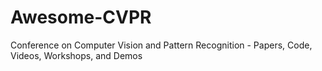 # Awesome-CVPR
Conference on Computer Vision and Pattern Recognition - Papers, Code, Videos, Workshops, and Demos
